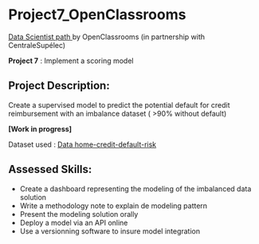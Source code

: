 # Project7_OpenClassrooms
<p><a href="https://openclassrooms.com/fr/paths/164-data-scientist">Data Scientist path </a>by OpenClassrooms (in partnership with CentraleSupélec)</p>

**Project 7** : Implement a scoring model

## Project Description:

Create a supervised model to predict the potential default for credit reimbursement with an imbalance dataset ( >90% without default)

**[Work in progress]**

Dataset used : <a href='https://www.kaggle.com/c/home-credit-default-risk/data'>Data home-credit-default-risk</a>

## Assessed Skills:

* Create a dashboard representing the modeling of the imbalanced data solution
* Write a methodology note to explain de modeling pattern
* Present the modeling solution orally 
* Deploy a model via an API online
* Use a versionning software to insure model integration 


